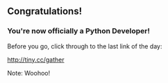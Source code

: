 ## Congratulations!

### You're now officially a Python Developer!

Before you go, click through to the last link of the day:

<!--http://tiny.cc/gatherworkshops-->

http://tiny.cc/gather

Note:
Woohoo!